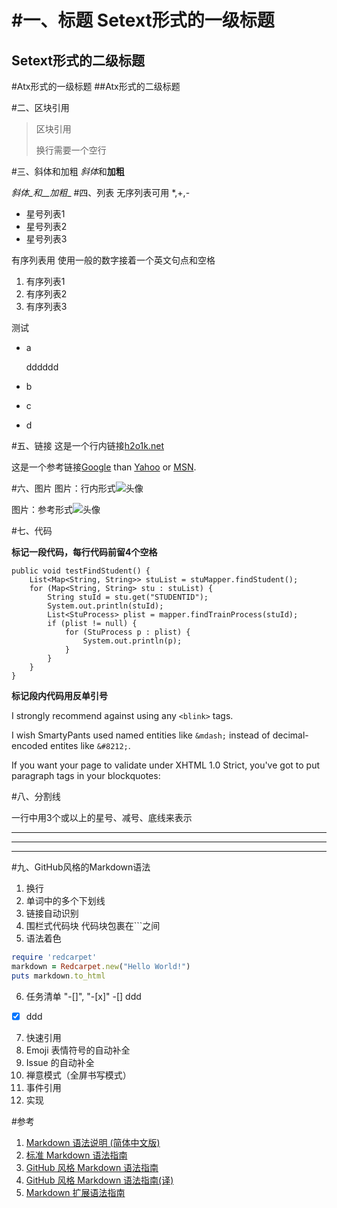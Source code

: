 
#一、标题
Setext形式的一级标题
======
Setext形式的二级标题
------
#Atx形式的一级标题
##Atx形式的二级标题

#二、区块引用
>区块引用
>
>换行需要一个空行

#三、斜体和加粗
*斜体*和**加粗**

_斜体_和__加粗__
#四、列表
无序列表可用 *,+,-

* 星号列表1
* 星号列表2
* 星号列表3

有序列表用 使用一般的数字接着一个英文句点和空格

1. 有序列表1
2. 有序列表2
3. 有序列表3

测试

* a

    dddddd

* b
* c
* d

#五、链接
这是一个行内链接[h2o1k.net](http://h2o1k.net/ "这是标题")


这是一个参考链接[Google][1] than [Yahoo][2] or [MSN][3].

[1]: http://google.com/ "Google"
[2]: http://search.yahoo.com/ "Yahoo Search"
[3]: http://search.msn.com/ "MSN Search"

#六、图片
图片：行内形式![头像](http://www.iteye.com/upload/logo/user/544790/a7508e1e-dd5c-367b-8b5b-0b88fdafb105.png?1314453413 "这是标题，标题是可选的")

图片：参考形式![头像][id]

[id]: http://www.iteye.com/upload/logo/user/544790/a7508e1e-dd5c-367b-8b5b-0b88fdafb105.png?1314453413 "这是标题，标题是可选的"

#七、代码

**标记一段代码，每行代码前留4个空格**



	public void testFindStudent() {
		List<Map<String, String>> stuList = stuMapper.findStudent();
		for (Map<String, String> stu : stuList) {
			String stuId = stu.get("STUDENTID");
			System.out.println(stuId);
			List<StuProcess> plist = mapper.findTrainProcess(stuId);
			if (plist != null) {
				for (StuProcess p : plist) {
					System.out.println(p);
				}
			}
		}
	}



**标记段内代码用反单引号**

I strongly recommend against using any `<blink>` tags.

I wish SmartyPants used named entities like `&mdash;`
instead of decimal-encoded entites like `&#8212;`.


If you want your page to validate under XHTML 1.0 Strict,
you've got to put paragraph tags in your blockquotes:


#八、分割线
 
一行中用3个或以上的星号、减号、底线来表示

***

---

___


#九、GitHub风格的Markdown语法
1. 换行
2. 单词中的多个下划线
3. 链接自动识别
4. 围栏式代码块 代码块包裹在```之间
5. 语法着色

```ruby
require 'redcarpet'
markdown = Redcarpet.new("Hello World!")
puts markdown.to_html
```

6. 任务清单 "-[]", "-[x]"
-[] ddd
-[x] ddd
7. 快速引用
8. Emoji 表情符号的自动补全
9. Issue 的自动补全
10. 禅意模式（全屏书写模式）
11. 事件引用
12. 实现

#参考
1. [Markdown 语法说明 (简体中文版)](http://wowubuntu.com/markdown/)
2. [标准 Markdown 语法指南](http://daringfireball.net/projects/markdown/syntax)
3. [GitHub 风格 Markdown 语法指南](http://daringfireball.net/projects/markdown/syntax)
4. [GitHub 风格 Markdown 语法指南(译)](https://github.com/cssmagic/blog/issues/13)
5. [Markdown 扩展语法指南](https://michelf.ca/projects/php-markdown/extra/)